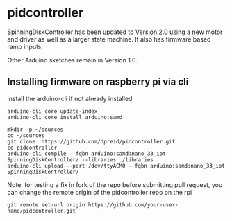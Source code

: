 # pidcontroller


SpinningDiskController has been updated to Version 2.0 using a new motor and driver as well as a larger state machine. It also has firmware based ramp inputs. 

Other Arduino sketches remain in Version 1.0.

## Installing firmware on raspberry pi via cli


install the arduino-cli if not already installed

```
arduino-cli core update-index
arduino-cli core install arduino:samd
```


```
mkdir -p ~/sources
cd ~/sources
git clone  https://github.com/dpreid/pidcontroller.git
cd pidcontroller
arduino-cli compile --fqbn arduino:samd:nano_33_iot SpinningDiskController/ --libraries ./libraries
arduino-cli upload --port /dev/ttyACM0 --fqbn arduino:samd:nano_33_iot SpinningDiskController/
```

Note: for testing a fix in fork of the repo before submitting pull request, you can change the remote origin of the pidcontroller repo on the rpi

```
git remote set-url origin https://github.com/your-user-name/pidcontroller.git
```
